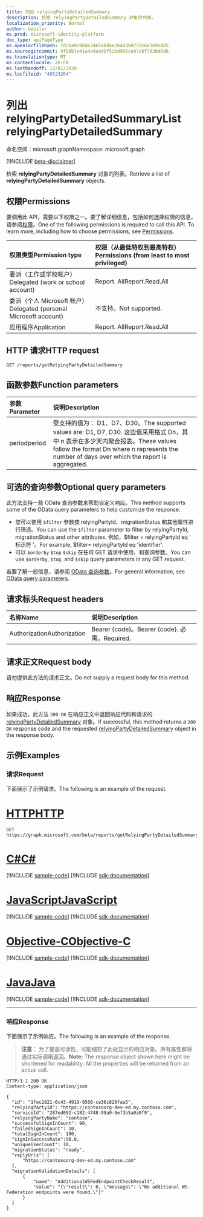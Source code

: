 ```yaml
---
title: 列出 relyingPartyDetailedSummary
description: 检索 relyingPartyDetailedSummary 对象的列表。
localization_priority: Normal
author: besiler
ms.prod: microsoft-identity-platform
doc_type: apiPageType
ms.openlocfilehash: 7dcba9c98467461a8dae3b4d39d752c6d369c4d5
ms.sourcegitcommit: 9f88b7e41a4a4a4d5f52bd995ce07c6f702bd5d6
ms.translationtype: MT
ms.contentlocale: zh-CN
ms.lasthandoff: 12/01/2020
ms.locfileid: "49523264"
---
```

# <a name="list-relyingpartydetailedsummary"></a><span data-ttu-id="1bbfd-103">列出 relyingPartyDetailedSummary</span><span class="sxs-lookup"><span data-stu-id="1bbfd-103">List relyingPartyDetailedSummary</span></span>

<span data-ttu-id="1bbfd-104">命名空间：microsoft.graph</span><span class="sxs-lookup"><span data-stu-id="1bbfd-104">Namespace: microsoft.graph</span></span>

[!INCLUDE [beta-disclaimer](../../includes/beta-disclaimer.md)]

<span data-ttu-id="1bbfd-105">检索 **relyingPartyDetailedSummary** 对象的列表。</span><span class="sxs-lookup"><span data-stu-id="1bbfd-105">Retrieve a list of **relyingPartyDetailedSummary** objects.</span></span>

## <a name="permissions"></a><span data-ttu-id="1bbfd-106">权限</span><span class="sxs-lookup"><span data-stu-id="1bbfd-106">Permissions</span></span>

<span data-ttu-id="1bbfd-p101">要调用此 API，需要以下权限之一。要了解详细信息，包括如何选择权限的信息，请参阅[权限](/graph/permissions-reference)。</span><span class="sxs-lookup"><span data-stu-id="1bbfd-p101">One of the following permissions is required to call this API. To learn more, including how to choose permissions, see [Permissions](/graph/permissions-reference).</span></span>

| <span data-ttu-id="1bbfd-109">权限类型</span><span class="sxs-lookup"><span data-stu-id="1bbfd-109">Permission type</span></span>                        | <span data-ttu-id="1bbfd-110">权限（从最低特权到最高特权）</span><span class="sxs-lookup"><span data-stu-id="1bbfd-110">Permissions (from least to most privileged)</span></span> |
|:---------------------------------------|:--------------------------------------------|
| <span data-ttu-id="1bbfd-111">委派（工作或学校帐户）</span><span class="sxs-lookup"><span data-stu-id="1bbfd-111">Delegated (work or school account)</span></span>     | <span data-ttu-id="1bbfd-112">Report. All</span><span class="sxs-lookup"><span data-stu-id="1bbfd-112">Report.Read.All</span></span> |
| <span data-ttu-id="1bbfd-113">委派（个人 Microsoft 帐户）</span><span class="sxs-lookup"><span data-stu-id="1bbfd-113">Delegated (personal Microsoft account)</span></span> | <span data-ttu-id="1bbfd-114">不支持。</span><span class="sxs-lookup"><span data-stu-id="1bbfd-114">Not supported.</span></span> |
| <span data-ttu-id="1bbfd-115">应用程序</span><span class="sxs-lookup"><span data-stu-id="1bbfd-115">Application</span></span>                            | <span data-ttu-id="1bbfd-116">Report. All</span><span class="sxs-lookup"><span data-stu-id="1bbfd-116">Report.Read.All</span></span> |

## <a name="http-request"></a><span data-ttu-id="1bbfd-117">HTTP 请求</span><span class="sxs-lookup"><span data-stu-id="1bbfd-117">HTTP request</span></span>

<!-- { "blockType": "ignored" } -->

```http
GET /reports/getRelyingPartyDetailedSummary
```
## <a name="function-parameters"></a><span data-ttu-id="1bbfd-118">函数参数</span><span class="sxs-lookup"><span data-stu-id="1bbfd-118">Function parameters</span></span>

| <span data-ttu-id="1bbfd-119">参数</span><span class="sxs-lookup"><span data-stu-id="1bbfd-119">Parameter</span></span> | <span data-ttu-id="1bbfd-120">说明</span><span class="sxs-lookup"><span data-stu-id="1bbfd-120">Description</span></span> |
|:----------|:----------|
| <span data-ttu-id="1bbfd-121">period</span><span class="sxs-lookup"><span data-stu-id="1bbfd-121">period</span></span> | <span data-ttu-id="1bbfd-122">受支持的值为： D1、D7、D30。</span><span class="sxs-lookup"><span data-stu-id="1bbfd-122">The supported values are: D1, D7, D30.</span></span> <span data-ttu-id="1bbfd-123">这些值采用格式 Dn，其中 n 表示在多少天内聚合报表。</span><span class="sxs-lookup"><span data-stu-id="1bbfd-123">These values follow the format Dn where n represents the number of days over which the report is aggregated.</span></span>|

## <a name="optional-query-parameters"></a><span data-ttu-id="1bbfd-124">可选的查询参数</span><span class="sxs-lookup"><span data-stu-id="1bbfd-124">Optional query parameters</span></span>

<span data-ttu-id="1bbfd-125">此方法支持一些 OData 查询参数来帮助自定义响应。</span><span class="sxs-lookup"><span data-stu-id="1bbfd-125">This method supports some of the OData query parameters to help customize the response.</span></span> 

- <span data-ttu-id="1bbfd-126">您可以使用 `$filter` 参数按 relyingPartyId、migrationStatus 和其他属性进行筛选。</span><span class="sxs-lookup"><span data-stu-id="1bbfd-126">You can use the `$filter` parameter to filter by relyingPartyId, migrationStatus and other attributes.</span></span> <span data-ttu-id="1bbfd-127">例如，$filter = relyingPartyId eq ' 标识符 '。</span><span class="sxs-lookup"><span data-stu-id="1bbfd-127">For example, $filter= relyingPartyId eq 'identifier'.</span></span>
- <span data-ttu-id="1bbfd-128">可以 `$orderby` `$top` `$skip` 在任何 GET 请求中使用、和查询参数。</span><span class="sxs-lookup"><span data-stu-id="1bbfd-128">You can use `$orderby`, `$top`, and `$skip` query parameters in any GET request.</span></span>

<span data-ttu-id="1bbfd-129">若要了解一般信息，请参阅 [OData 查询参数](/graph/query-parameters)。</span><span class="sxs-lookup"><span data-stu-id="1bbfd-129">For general information, see [OData query parameters](/graph/query-parameters).</span></span>


## <a name="request-headers"></a><span data-ttu-id="1bbfd-130">请求标头</span><span class="sxs-lookup"><span data-stu-id="1bbfd-130">Request headers</span></span>

| <span data-ttu-id="1bbfd-131">名称</span><span class="sxs-lookup"><span data-stu-id="1bbfd-131">Name</span></span>      |<span data-ttu-id="1bbfd-132">说明</span><span class="sxs-lookup"><span data-stu-id="1bbfd-132">Description</span></span>|
|:----------|:----------|
| <span data-ttu-id="1bbfd-133">Authorization</span><span class="sxs-lookup"><span data-stu-id="1bbfd-133">Authorization</span></span> | <span data-ttu-id="1bbfd-134">Bearer {code}。</span><span class="sxs-lookup"><span data-stu-id="1bbfd-134">Bearer {code}.</span></span> <span data-ttu-id="1bbfd-135">必需。</span><span class="sxs-lookup"><span data-stu-id="1bbfd-135">Required.</span></span> |

## <a name="request-body"></a><span data-ttu-id="1bbfd-136">请求正文</span><span class="sxs-lookup"><span data-stu-id="1bbfd-136">Request body</span></span>

<span data-ttu-id="1bbfd-137">请勿提供此方法的请求正文。</span><span class="sxs-lookup"><span data-stu-id="1bbfd-137">Do not supply a request body for this method.</span></span>

## <a name="response"></a><span data-ttu-id="1bbfd-138">响应</span><span class="sxs-lookup"><span data-stu-id="1bbfd-138">Response</span></span>

<span data-ttu-id="1bbfd-139">如果成功，此方法 `200 OK` 在响应正文中返回响应代码和请求的 [relyingPartyDetailedSummary](../resources/relyingpartydetailedsummary.md) 对象。</span><span class="sxs-lookup"><span data-stu-id="1bbfd-139">If successful, this method returns a `200 OK` response code and the requested [relyingPartyDetailedSummary](../resources/relyingpartydetailedsummary.md) object in the response body.</span></span>

## <a name="examples"></a><span data-ttu-id="1bbfd-140">示例</span><span class="sxs-lookup"><span data-stu-id="1bbfd-140">Examples</span></span>

### <a name="request"></a><span data-ttu-id="1bbfd-141">请求</span><span class="sxs-lookup"><span data-stu-id="1bbfd-141">Request</span></span>

<span data-ttu-id="1bbfd-142">下面展示了示例请求。</span><span class="sxs-lookup"><span data-stu-id="1bbfd-142">The following is an example of the request.</span></span>

# <a name="http"></a>[<span data-ttu-id="1bbfd-143">HTTP</span><span class="sxs-lookup"><span data-stu-id="1bbfd-143">HTTP</span></span>](#tab/http)
<!-- {
  "blockType": "request",
  "name": "get_relyingpartydetailedsummary"
}-->

```msgraph-interactive
GET https://graph.microsoft.com/beta/reports/getRelyingPartyDetailedSummary(period='period_value')
```
# <a name="c"></a>[<span data-ttu-id="1bbfd-144">C#</span><span class="sxs-lookup"><span data-stu-id="1bbfd-144">C#</span></span>](#tab/csharp)
[!INCLUDE [sample-code](../includes/snippets/csharp/get-relyingpartydetailedsummary-csharp-snippets.md)]
[!INCLUDE [sdk-documentation](../includes/snippets/snippets-sdk-documentation-link.md)]

# <a name="javascript"></a>[<span data-ttu-id="1bbfd-145">JavaScript</span><span class="sxs-lookup"><span data-stu-id="1bbfd-145">JavaScript</span></span>](#tab/javascript)
[!INCLUDE [sample-code](../includes/snippets/javascript/get-relyingpartydetailedsummary-javascript-snippets.md)]
[!INCLUDE [sdk-documentation](../includes/snippets/snippets-sdk-documentation-link.md)]

# <a name="objective-c"></a>[<span data-ttu-id="1bbfd-146">Objective-C</span><span class="sxs-lookup"><span data-stu-id="1bbfd-146">Objective-C</span></span>](#tab/objc)
[!INCLUDE [sample-code](../includes/snippets/objc/get-relyingpartydetailedsummary-objc-snippets.md)]
[!INCLUDE [sdk-documentation](../includes/snippets/snippets-sdk-documentation-link.md)]

# <a name="java"></a>[<span data-ttu-id="1bbfd-147">Java</span><span class="sxs-lookup"><span data-stu-id="1bbfd-147">Java</span></span>](#tab/java)
[!INCLUDE [sample-code](../includes/snippets/java/get-relyingpartydetailedsummary-java-snippets.md)]
[!INCLUDE [sdk-documentation](../includes/snippets/snippets-sdk-documentation-link.md)]

---


### <a name="response"></a><span data-ttu-id="1bbfd-148">响应</span><span class="sxs-lookup"><span data-stu-id="1bbfd-148">Response</span></span>

<span data-ttu-id="1bbfd-149">下面展示了示例响应。</span><span class="sxs-lookup"><span data-stu-id="1bbfd-149">The following is an example of the response.</span></span>

> <span data-ttu-id="1bbfd-p105">**注意：** 为了提高可读性，可能缩短了此处显示的响应对象。所有属性都将通过实际调用返回。</span><span class="sxs-lookup"><span data-stu-id="1bbfd-p105">**Note:** The response object shown here might be shortened for readability. All the properties will be returned from an actual call.</span></span>

<!-- {
  "blockType": "response",
  "truncated": true,
  "@odata.type": "microsoft.graph.relyingPartyDetailedSummary"
} -->

```http
HTTP/1.1 200 OK
Content-type: application/json

{
  "id": "1fec2821-6c43-4919-9560-ce36c820faa5",
  "relyingPartyId": "https://contosoorg-dev-ed.my.contoso.com",
  "serviceId": "287ed092-c182-4748-99a9-9ef3b5a0a0f9",
  "relyingPartyName": "contoso",
  "successfulSignInCount": 90,
  "failedSignInCount": 10,
  "totalSignInCount": 100,
  "signInSuccessRate":90.0,
  "uniqueUserCount": 10,
  "migrationStatus": "ready",
  "replyUrls": [
      "https://contosoorg-dev-ed.my.contoso.com"
  ],
  "migrationValidationDetails": [
      {
          "name": "AdditionalWSFedEndpointCheckResult",
          "value": "{\"result\": 0, \"message\": \"No additional WS-Federation endpoints were found.\"}"
      }
  ]
}
```

<!-- uuid: 16cd6b66-4b1a-43a1-adaf-3a886856ed98
2019-02-04 14:57:30 UTC -->
<!-- {
  "type": "#page.annotation",
  "description": "Get relyingPartyDetailedSummary",
  "keywords": "",
  "section": "documentation",
  "tocPath": ""
}-->


